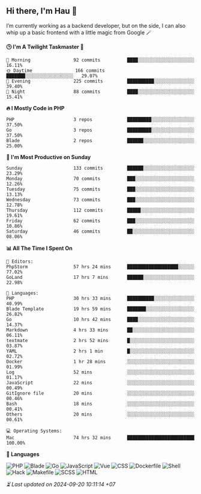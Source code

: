 ## Hi there, I'm Hau 👋
I’m currently working as a backend developer, but on the side, I can also whip up a basic frontend with a little magic from Google 🪄

<!--START_SECTION:readme-stats-->
**🕒 I'm A Twilight Taskmaster 🌆**

```text
🌅 Morning                92 commits          ████░░░░░░░░░░░░░░░░░░░░░   16.11%
🌞 Daytime                166 commits         ███████░░░░░░░░░░░░░░░░░░   29.07%
🌆 Evening                225 commits         ██████████░░░░░░░░░░░░░░░   39.40%
🌙 Night                  88 commits          ████░░░░░░░░░░░░░░░░░░░░░   15.41%
```

**🔥 I Mostly Code in PHP**

```text
PHP                      3 repos             █████████░░░░░░░░░░░░░░░░   37.50%
Go                       3 repos             █████████░░░░░░░░░░░░░░░░   37.50%
Blade                    2 repos             ██████░░░░░░░░░░░░░░░░░░░   25.00%
```

**📅 I'm Most Productive on Sunday**

```text
Sunday                   133 commits         ██████░░░░░░░░░░░░░░░░░░░   23.29%
Monday                   70 commits          ███░░░░░░░░░░░░░░░░░░░░░░   12.26%
Tuesday                  75 commits          ███░░░░░░░░░░░░░░░░░░░░░░   13.13%
Wednesday                73 commits          ███░░░░░░░░░░░░░░░░░░░░░░   12.78%
Thursday                 112 commits         █████░░░░░░░░░░░░░░░░░░░░   19.61%
Friday                   62 commits          ███░░░░░░░░░░░░░░░░░░░░░░   10.86%
Saturday                 46 commits          ██░░░░░░░░░░░░░░░░░░░░░░░   08.06%
```

**📊 All The Time I Spent On**

```text
📝 Editors:
PhpStorm                 57 hrs 24 mins      ███████████████████░░░░░░   77.02%
GoLand                   17 hrs 7 mins       ██████░░░░░░░░░░░░░░░░░░░   22.98%

💬 Languages:
PHP                      30 hrs 33 mins      ██████████░░░░░░░░░░░░░░░   40.99%
Blade Template           19 hrs 59 mins      ███████░░░░░░░░░░░░░░░░░░   26.82%
Go                       10 hrs 42 mins      ████░░░░░░░░░░░░░░░░░░░░░   14.37%
Markdown                 4 hrs 33 mins       ██░░░░░░░░░░░░░░░░░░░░░░░   06.11%
textmate                 2 hrs 52 mins       █░░░░░░░░░░░░░░░░░░░░░░░░   03.87%
YAML                     2 hrs 1 min         █░░░░░░░░░░░░░░░░░░░░░░░░   02.72%
Docker                   1 hr 28 mins        ░░░░░░░░░░░░░░░░░░░░░░░░░   01.99%
Log                      52 mins             ░░░░░░░░░░░░░░░░░░░░░░░░░   01.17%
JavaScript               22 mins             ░░░░░░░░░░░░░░░░░░░░░░░░░   00.49%
GitIgnore file           20 mins             ░░░░░░░░░░░░░░░░░░░░░░░░░   00.46%
Bash                     18 mins             ░░░░░░░░░░░░░░░░░░░░░░░░░   00.41%
Others                   20 mins             ░░░░░░░░░░░░░░░░░░░░░░░░░   00.61%

💻 Operating Systems:
Mac                      74 hrs 32 mins      █████████████████████████   100.00%
```

**💬 Languages**

![PHP](https://img.shields.io/badge/PHP-66.21%25-4F5D95?&logo=PHP&labelColor=151b23)
![Blade](https://img.shields.io/badge/Blade-26.73%25-f7523f?&logo=Blade&labelColor=151b23)
![Go](https://img.shields.io/badge/Go-03.13%25-00ADD8?&logo=Go&labelColor=151b23)
![JavaScript](https://img.shields.io/badge/JavaScript-02.13%25-f1e05a?&logo=JavaScript&labelColor=151b23)
![Vue](https://img.shields.io/badge/Vue-01.23%25-41b883?&logo=Vue&labelColor=151b23)
![CSS](https://img.shields.io/badge/CSS-00.21%25-563d7c?&logo=CSS&labelColor=151b23)
![Dockerfile](https://img.shields.io/badge/Dockerfile-00.12%25-384d54?&logo=Dockerfile&labelColor=151b23)
![Shell](https://img.shields.io/badge/Shell-00.09%25-89e051?&logo=Shell&labelColor=151b23)
![Hack](https://img.shields.io/badge/Hack-00.07%25-878787?&logo=Hack&labelColor=151b23)
![Makefile](https://img.shields.io/badge/Makefile-00.04%25-427819?&logo=Makefile&labelColor=151b23)
![SCSS](https://img.shields.io/badge/SCSS-00.02%25-c6538c?&logo=SCSS&labelColor=151b23)
![HTML](https://img.shields.io/badge/HTML-00.02%25-e34c26?&logo=HTML&labelColor=151b23)




*⏳ Last updated on 2024-09-20 10:11:14 +07*
<!--END_SECTION:readme-stats-->

